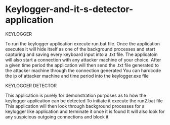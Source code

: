 # Keylogger-and-it-s-detector-application

KEYLOGGER 

To run the keylogger application execute run.bat file. 
Once the application executes it will hide itself as one of the background processes and start capturing and saving every keyboard input into a .txt file.
The applicatoin will also start a connection with any attacker machine of your choice.
After a given time period the application will then send the .txt file generated to the attacker machine through the connection generated
You can hardcode the ip of attacker machine and time period into the keylogger.exe file 

KEYLOGGER DETECTOR

This application is purely for demonstration purposes as to how the keylogger application can be detected
To initiate it execute the run2.bat file
This application will then look through background processes for a keylogger like application and terminate it once it is found 
It will also look for any suspicious outgoing connections and block it 
